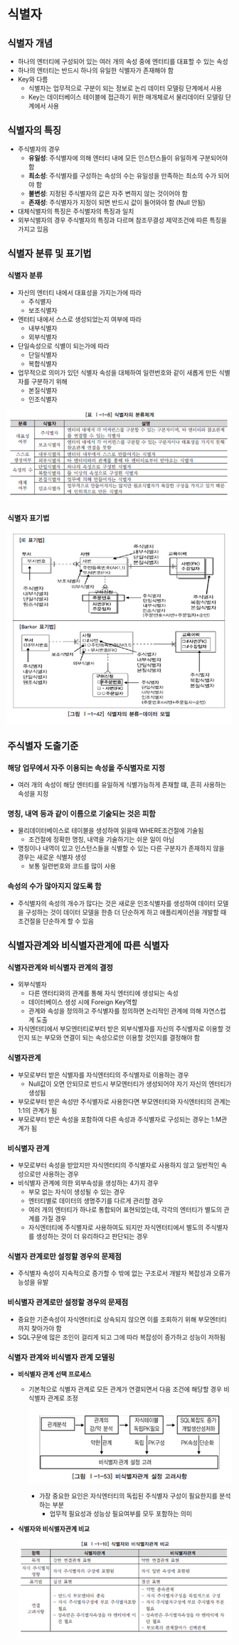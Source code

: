 # 식별자

## 식별자 개념

* 하나의 엔터티에 구성되어 있는 여러 개의 속성 중에 엔터티를 대표할 수 있는 속성
* 하나의 엔터티는 반드시 하나의 유일한 식별자가 존재해야 함
* Key와 다름
  * 식별자는 업무적으로 구분이 되는 정보로 논리 데이터 모델링 단계에서 사용
  * Key는 데이터베이스 테이블에 접근하기 위한 매개체로서 물리데이터 모델링 단계에서 사용

## 식별자의 특징

* 주식별자의 경우
  * **유일성**: 주식별자에 의해 엔터티 내에 모든 인스턴스들이 유일하게 구분되어야 함
  * **최소성**: 주식별자를 구성하는 속성의 수는 유일성을 만족하는 최소의 수가 되어야 함
  * **불변성**: 지정된 주식별자의 값은 자주 변하지 않는 것이어야 함
  * **존재성**: 주식별자가 지정이 되면 반드시 값이 들어와야 함 (Null 안됨)
* 대체식별자의 특징은 주식별자의 특징과 일치
* 외부식별자의 경우 주식별자의 특징과 다르며 참조무결성 제약조건에 따른 특징을 가지고 있음

## 식별자 분류 및 표기법

### 식별자 분류

* 자신의 엔터티 내에서 대표성을 가지는가에 따라
  * 주식별자
  * 보조식별자
* 엔터티 내에서 스스로 생성되었는지 여부에 따라
  * 내부식별자
  * 외부식별자
* 단일속성으로 식별이 되는가에 따라
  * 단일식별자
  * 복합식별자
* 업무적으로 의미가 있던 식별자 속성을 대체하여 일련번호와 같이 새롭게 만든 식별자를 구분하기 위해
  * 본질식별자
  * 인조식별자

![데이터 전문가 지식포털 DBGuide.net](image/SQL_051.jpg)

### 식별자 표기법

![데이터 전문가 지식포털 DBGuide.net](image/SQL_052.jpg)

## 주식별자 도출기준

### 해당 업무에서 자주 이용되는 속성을 주식별자로 지정

* 여러 개의 속성이 해당 엔터티를 유일하게 식별가능하게 존재할 떄, 흔히 사용하는 속성을 지정

### 명칭, 내역 등과 같이 이름으로 기술되는 것은 피함

* 물리데이터베이스로 테이블을 생성하여 읽을때 WHERE조건절에 기술됨
  * 조건절에 정확한 명칭, 내역을 기술하기는 쉬운 일이 아님
* 명칭이나 내역이 있고 인스턴스들을 식별할 수 있는 다른 구분자가 존재하지 않을 경우는 새로운 식별자 생성
  * 보통 일련번호와 코드를 많이 사용

### 속성의 수가 많아지지 않도록 함

* 주식별자의 속성의 개수가 많다는 것은 새로운 인조식별자를 생성하여 데이터 모델을 구성하는 것이
  데이터 모델을 한층 더 단순하게 하고 애플리케이션을 개발할 때 조건절을 단순하게 할 수 있음

## 식별자관계와 비식별자관계에 따른 식별자

### 식별자관계와 비식별자 관계의 결정

* 외부식별자
  * 다른 엔터티와의 관계를 통해 자식 엔터티에 생성되는 속성
  * 데이터베이스 생성 시에 Foreign Key역할
  * 관계와 속성을 정의하고 주식별자를 정의하면 논리적인 관계에 의해 자연스럽게 도출
* 자식엔터티에서 부모엔터티로부터 받은 외부식별자를 자신의 주식별자로 이용할 것인지 또는 부모와 연결이 되는 속성으로만 이용할 것인지를 결정해야 함

### 식별자관계

* 부모로부터 받은 식별자를 자식엔터티의 주식별자로 이용하는 경우
  * Null값이 오면 안되므로 반드시 부모엔터티가 생성되어야 자기 자신의 엔터티가 생성됨
* 부모로부터 받은 속성만 주식별자로 사용한다면 부모엔터티와 자식엔터티의 관계는 1:1의 관계가 됨
* 부모로부터 받은 속성을 포함하여 다른 속성과 주식별자로 구성되는 경우는 1:M관계가 됨

### 비식별자 관계

* 부모로부터 속성을 받았지만 자식엔터티의 주식별자로 사용하지 않고 일반적인 속성으로만 사용하는 경우
* 비식별자 관계에 의한 외부속성을 생성하는 4가지 경우
  * 부모 없는 자식이 생성될 수 있는 경우
  * 엔터티별로 데이터의 생명주기를 다르게 관리할 경우
  * 여러 개의 엔터티가 하나로 통합되어 표현되었는데, 각각의 엔터티가 별도의 관계를 가질 경우
  * 자식엔터티에 주식별자로 사용하여도 되지만 자식엔터티에서 별도의 주식별자를 생성하는 것이 더 유리하다고 판단되는 경우

### 식별자 관계로만 설정할 경우의 문제점

* 주식별자 속성이 지속적으로 증가할 수 밖에 없는 구조로서 개발자 복잡성과 오류가능성을 유발

### 비식별자 관계로만 설정할 경우의 문제점

* 중요한 기준속성이 자식엔터티로 상속되지 않으면 이를 조회하기 위해 부모엔터티까지 찾아가야 함
* SQL구문에 많은 조인이 걸리게 되고 그에 따라 복잡성이 증가하고 성능이 저하됨

### 식별자 관계와 비식별자 관계 모델링

* **비식별자 관계 선택 프로세스**

  * 기본적으로 식별자 관계로 모든 관계가 연결되면서 다음 조건에 해당할 경우 비식별자 관계로 조정

    ![데이터 전문가 지식포털 DBGuide.net](image/SQL_069.jpg)

    * 가장 중요한 요인은 자식엔터티의 독립된 주식별자 구성이 필요한지를 분석하는 부분
      * 업무적 필요성과 성능상 필요여부를 모두 포함하는 의미

* **식별자와 비식별자관계 비교**

  ![데이터 전문가 지식포털 DBGuide.net](image/SQL_070.jpg)
